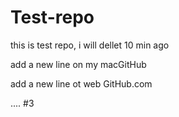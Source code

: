 # Test-repo
this is test repo, i will dellet 10 min ago


add a new line on my macGitHub


add a new line ot web GitHub.com


.... #3
